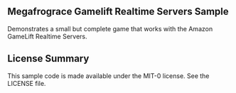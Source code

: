 ## Megafrograce Gamelift Realtime Servers Sample

Demonstrates a small but complete game that works with the Amazon GameLift Realtime Servers.

## License Summary

This sample code is made available under the MIT-0 license. See the LICENSE file.
